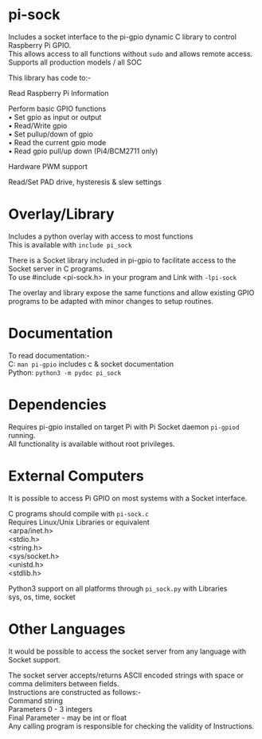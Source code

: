 # pi-sock
Includes a socket interface to the pi-gpio dynamic C library to control Raspberry Pi GPIO.  
This allows access to all functions without `sudo` and allows remote access.  
Supports all production models / all SOC

This library has code to:-

Read Raspberry Pi Information

Perform basic GPIO functions  
	• Set gpio as input or output  
	• Read/Write gpio  
	• Set pullup/down of gpio  
	• Read the current gpio mode  
	• Read gpio pull/up down (Pi4/BCM2711 only)  

Hardware PWM support

Read/Set PAD drive, hysteresis & slew settings

<!-- 
There is currently no access to

Software PWM

I²C

SPI
 -->

Overlay/Library
===============
Includes a python overlay with access to most functions  
This is available with `include pi_sock`

There is a Socket library included in pi-gpio to facilitate access to the Socket server in C programs.  
To use #include <pi-sock.h> in your program and Link with `-lpi-sock`

The overlay and library expose the same functions and allow existing GPIO programs to be adapted with minor changes to setup routines.

Documentation
=============
To read documentation:-  
	C:	`man pi-gpio` includes c & socket documentation  
	Python:	`python3 -m pydoc pi_sock`

Dependencies
============
Requires pi-gpio installed on target Pi with Pi Socket daemon `pi-gpiod` running.  
All functionality is available without root privileges.

External Computers
==================
It is possible to access Pi GPIO on most systems with a Socket interface.  

C programs should compile with `pi-sock.c`  
Requires Linux/Unix Libraries or equivalent  
	<arpa/inet.h>  
	<stdio.h>  
	<string.h>  
	<sys/socket.h>  
	<unistd.h>  
	<stdlib.h>

Python3 support on all platforms through `pi_sock.py` with Libraries  
	sys, os, time, socket

Other Languages
===============
It would be possible to access the socket server from any language with Socket support.

The socket server accepts/returns ASCII encoded strings with space or comma delimiters between fields.  
	Instructions are constructed as follows:-  
	  Command string  
	  Parameters 0 - 3 integers  
	  Final Parameter - may be int or float  
Any calling program is responsible for checking the validity of Instructions.
